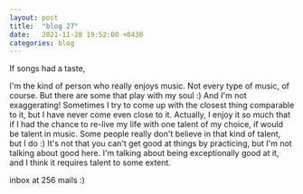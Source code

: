 ```yaml
---
layout: post
title:  "blog 27"
date:   2021-11-28 19:52:00 +0430
categories: blog
---
```


If songs had a taste,

I'm the kind of person who really enjoys music. Not every type of music, of course. But there are some that play with my soul :) And I'm not exaggerating! Sometimes I try to come up with the closest thing comparable to it, but I have never come even close to it. Actually, I enjoy it so much that if I had the chance to re-live my life with one talent of my choice, if would be talent in music. Some people really don't believe in that kind of talent, but I do :) It's not that you can't get good at things by practicing, but I'm not talking about good here. I'm talking about being exceptionally good at it, and I think it requires talent to some extent.

inbox at 256 mails :)
